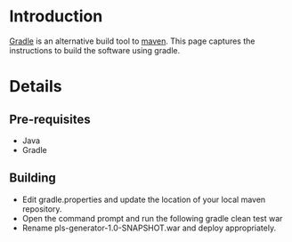 # Introduction #

[Gradle](http://gradle.org) is an alternative build tool to [maven](http://maven.apache.org). This page captures the instructions to build the software using gradle.


# Details #

## Pre-requisites ##

  * Java
  * Gradle

## Building ##

  * Edit gradle.properties and update the location of your local maven repository.
  * Open the command prompt and run the following
gradle clean test war
  * Rename pls-generator-1.0-SNAPSHOT.war and deploy appropriately.